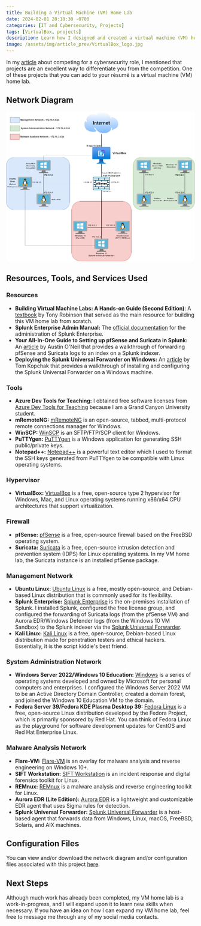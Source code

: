 ```yaml
---
title: Building a Virtual Machine (VM) Home Lab
date: 2024-02-01 20:18:30 -0700
categories: [IT and Cybersecurity, Projects]
tags: [VirtualBox, projects]
description: Learn how I designed and created a virtual machine (VM) home lab in VirtualBox using free resources, tools, and services.
image: /assets/img/article_prev/VirtualBox_logo.jpg
---
```


In my [article](https://christiancarnate.com/posts/Competing-for-a-Cybersecurity-Role/) about competing for a cybersecurity role, I mentioned that projects are an excellent way to differentiate you from the competition. One of these projects that you can add to your résumé is a virtual machine (VM) home lab.

## Network Diagram

![Network diagram.](/assets/img/article_img/VM_HomeLab/VM_HomeLab_NetworkDiagram.png)

## Resources, Tools, and Services Used

### Resources

- **Building Virtual Machine Labs: A Hands-on Guide (Second Edition)**: A [textbook](https://leanpub.com/avatar2) by Tony Robinson that served as the main resource for building this VM home lab from scratch.
- **Splunk Enterprise Admin Manual:** The [official documentation](https://docs.splunk.com/Documentation/Splunk/9.2.2/Admin/Howtousethismanual) for the administration of Splunk Enterprise.
- **Your All-In-One Guide to Setting up pfSense and Suricata in Splunk:** An [article](https://hurricanelabs.com/splunk-tutorials/your-all-in-one-guide-to-setting-up-pfsense-and-suricata-in-splunk/) by Austin O'Neil that provides a walkthrough of forwarding pfSense and Suricata logs to an index on a Splunk indexer.
- **Deploying the Splunk Universal Forwarder on Windows:** An [article](https://hurricanelabs.com/splunk-tutorials/deploying-the-splunk-universal-forwarder-on-windows/) by Tom Kopchak that provides a walkthrough of installing and configuring the Splunk Universal Forwarder on a Windows machine.

### Tools

- **Azure Dev Tools for Teaching:** I obtained free software licenses from [Azure Dev Tools for Teaching](https://azureforeducation.microsoft.com/devtools) because I am a Grand Canyon University student.
- **mRemoteNG:** [mRemoteNG](https://mremoteng.org/) is an open-source, tabbed, multi-protocol remote connections manager for Windows.
- **WinSCP:** [WinSCP](https://winscp.net/eng/index.php) is an SFTP/FTP/SCP client for Windows.
- **PuTTYgen:** [PuTTYgen](https://www.chiark.greenend.org.uk/~sgtatham/putty/latest.html) is a Windows application for generating SSH public/private keys.
- **Notepad++:** [Notepad++](https://notepad-plus-plus.org/) is a powerful text editor which I used to format the SSH keys generated from PuTTYgen to be compatible with Linux operating systems.

### Hypervisor

- **VirtualBox:** [VirtualBox](https://www.virtualbox.org/) is a free, open-source type 2 hypervisor for Windows, Mac, and Linux operating systems running x86/x64 CPU architectures that support virtualization.

### Firewall

- **pfSense:** [pfSense](https://www.pfsense.org/) is a free, open-source firewall based on the FreeBSD operating system.
- **Suricata:** [Suricata](https://suricata.io/) is a free, open-source intrusion detection and prevention system (IDPS) for Linux operating systems. In my VM home lab, the Suricata instance is an installed pfSense package.

### Management Network

- **Ubuntu Linux:** [Ubuntu Linux](https://ubuntu.com/) is a free, mostly open-source, and Debian-based Linux distribution that is commonly used for its flexibility.
- **Splunk Enterprise:** [Splunk Enterprise](https://www.splunk.com/en_us/products/splunk-enterprise.html) is the on-premises installation of Splunk. I installed Splunk, configured the free license group, and configured the forwarding of Suricata logs (from the pfSense VM) and Aurora EDR/Windows Defender logs (from the Windows 10 VM Sandbox) to the Splunk indexer via the [Splunk Universal Forwarder](https://www.splunk.com/en_us/blog/learn/splunk-universal-forwarder.html).
- **Kali Linux:** [Kali Linux](https://www.kali.org/) is a free, open-source, Debian-based Linux distribution made for penetration testers and ethical hackers. Essentially, it is the script kiddie's best friend.

### System Administration Network

- **Windows Server 2022/Windows 10 Education:** [Windows](https://www.microsoft.com/en-us/windows) is a series of operating systems developed and owned by Microsoft for personal computers and enterprises. I configured the Windows Server 2022 VM to be an Active Directory Domain Controller, created a domain forest, and joined the Windows 10 Education VM to the domain.
- **Fedora Server 39/Fedora KDE Plasma Desktop 39:** [Fedora Linux](https://fedoraproject.org/) is a free, open-source Linux distribution developed by the Fedora Project, which is primarily sponsored by Red Hat. You can think of Fedora Linux as the playground for software development updates for CentOS and Red Hat Enterprise Linux.

### Malware Analysis Network

- **Flare-VM:** [Flare-VM](https://github.com/mandiant/flare-vm) is an overlay for malware analysis and reverse engineering on Windows 10+.
- **SIFT Workstation:** [SIFT Workstation](https://www.sans.org/tools/sift-workstation/) is an incident response and digital forensics toolkit for Linux.
- **REMnux:** [REMnux](https://remnux.org/) is a malware analysis and reverse engineering toolkit for Linux.
- **Aurora EDR (Lite Edition):** [Aurora EDR](https://www.nextron-systems.com/aurora/) is a lightweight and customizable EDR agent that uses Sigma rules for detection.
- **Splunk Universal Forwarder:** [Splunk Universal Forwarder](https://www.splunk.com/en_us/blog/learn/splunk-universal-forwarder.html) is a host-based agent that forwards data from Windows, Linux, macOS, FreeBSD, Solaris, and AIX machines.

## Configuration Files

You can view and/or download the network diagram and/or configuration files associated with this project [here](https://github.com/christian-carnate/vm-homelab).

## Next Steps

Although much work has already been completed, my VM home lab is a work-in-progress, and I will expand upon it to learn new skills when necessary. If you have an idea on how I can expand my VM home lab, feel free to message me through any of my social media contacts.
